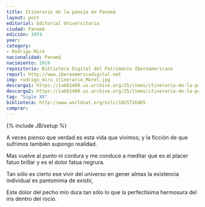 ```yaml
---
title: Itinerario de la poesía en Panamá
layout: post
editorial: Editorial Universitaria
ciudad: Panamá
edición: 1974
year: 
category: 
- Rodrigo Miró
nacionalidad: Panamá
nacimiento: 1919
repositorio: Biblioteca Digital del Patrimonio Iberoamericano
repurl: http://www.iberoamericadigital.net
img: rodrigo_miro_itinerario_Morel.jpg
descarga1: https://ia601409.us.archive.org/25/items/itinerario-de-la-poesia-en-panama-rodrigo-miro/Itinerario%20de%20la%20poes%C3%ADa%20en%20Panam%C3%A1%20-%20Rodrigo%20Mir%C3%B3.pdf
descarga2: https://ia601409.us.archive.org/25/items/itinerario-de-la-poesia-en-panama-rodrigo-miro/Itinerario%20de%20la%20poesia%20-%20Rodrigo%20Mir%C3%B3.pdf
tag: "Siglo XX"
biblioteca: http://www.worldcat.org/oclc/1025716465
comprar: 
---
```

{% include JB/setup %}

A veces pienso que verdad
es esta vida que vivimos;
y la ficción de que sufrimos
también supongo realidad.

Mas vuelve al punto ni cordura 
y me conduce a meditar
que es el placer fatuo brillar
y es el dolor fatua negrura.

Tan sólo es cierto ese vivir
del universo en gener
almas la existencia individual
es pantomima de existir,

Este dolor del pecho mío
dura tan sólo lo que
la perfectísima hermosura
del iris dentro del rocío.
